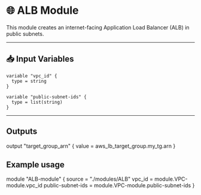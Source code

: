 # 🌐 ALB Module

This module creates an internet-facing Application Load Balancer (ALB) in public subnets.

---

## 📥 Input Variables

```hcl
variable "vpc_id" {
  type = string
}

variable "public-subnet-ids" {
  type = list(string)
}
```

--- 

## Outputs 

output "target_group_arn" {
  value = aws_lb_target_group.my_tg.arn
}

## Example usage 

module "ALB-module" {
  source            = "./modules/ALB"
  vpc_id            = module.VPC-module.vpc_id
  public-subnet-ids = module.VPC-module.public-subnet-ids
}


